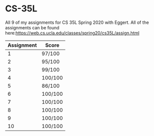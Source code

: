 # CS-35L

All 9 of my assignments for CS 35L Spring 2020 with Eggert. All of the assignments can be found here:https://web.cs.ucla.edu/classes/spring20/cs35L/assign.html


| Assignment | Score |
| ---- | ---- |
|     1      |97/100 | 
|     2      |95/100 | 
|     3      |99/100 | 
|     4      |100/100| 
|     5      |86/100 | (null byte comparison bug fixed)
|     6      |100/100| 
|     7      |100/100| 
|     8      |100/100| 
|     9      |100/100| 
|     10     |100/100|